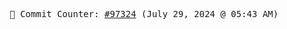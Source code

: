 <p align="center">
    <samp>
        📮 Commit Counter: <a href="https://github.com/Javascript-void0/Javascript-void0/commits/main">#97324</a> (July 29, 2024 @ 05:43 AM)
    </samp>
</p>